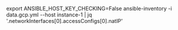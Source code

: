 export ANSIBLE_HOST_KEY_CHECKING=False
ansible-inventory -i data.gcp.yml --host instance-1 | jq '.networkInterfaces[0].accessConfigs[0].natIP'